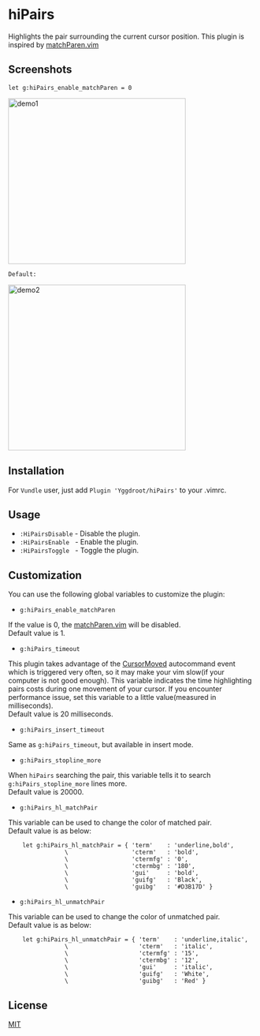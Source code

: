 **hiPairs**
===========

Highlights the pair surrounding the current cursor position.
This plugin is inspired by [matchParen.vim]

Screenshots
-----------
    let g:hiPairs_enable_matchParen = 0

<img src="https://github.com/Yggdroot/hiPairs/blob/master/hiPairs_demo/demo1.gif" width="360" height="336" alt="demo1" />

    Default:

<img src="https://github.com/Yggdroot/hiPairs/blob/master/hiPairs_demo/demo2.gif" width="360" height="336" alt="demo2" />

Installation
------------

For `Vundle` user, just add `Plugin 'Yggdroot/hiPairs'` to your .vimrc.

Usage
-----

 - `:HiPairsDisable` - Disable the plugin.
 - `:HiPairsEnable` &nbsp;&nbsp;- Enable the plugin.
 - `:HiPairsToggle` &nbsp;&nbsp;- Toggle the plugin.

Customization
-------------

You can use the following global variables to customize the plugin:

 - `g:hiPairs_enable_matchParen`

 If the value is 0, the [matchParen.vim] will be disabled.
 </br>Default value is 1.

 - `g:hiPairs_timeout`

 This plugin takes advantage of the [CursorMoved] autocommand event which is triggered very often,
 so it may make your vim slow(if your computer is not good enough). This variable indicates the
 time highlighting pairs costs during one movement of your cursor. If you encounter performance
 issue, set this variable to a little value(measured in milliseconds).
 </br>Default value is 20 milliseconds.

 - `g:hiPairs_insert_timeout`

 Same as `g:hiPairs_timeout`, but available in insert mode.


 - `g:hiPairs_stopline_more`

 When `hiPairs` searching the pair, this variable tells it to search `g:hiPairs_stopline_more` lines more.
 </br>Default value is 20000.

 - `g:hiPairs_hl_matchPair`

 This variable can be used to change the color of matched pair.
 </br>Default value is as below:

        let g:hiPairs_hl_matchPair = { 'term'    : 'underline,bold',
                    \                  'cterm'   : 'bold',
                    \                  'ctermfg' : '0',
                    \                  'ctermbg' : '180',
                    \                  'gui'     : 'bold',
                    \                  'guifg'   : 'Black',
                    \                  'guibg'   : '#D3B17D' }

 - `g:hiPairs_hl_unmatchPair`

 This variable can be used to change the color of unmatched pair.
 </br>Default value is as below:

        let g:hiPairs_hl_unmatchPair = { 'term'    : 'underline,italic',
                    \                    'cterm'   : 'italic',
                    \                    'ctermfg' : '15',
                    \                    'ctermbg' : '12',
                    \                    'gui'     : 'italic',
                    \                    'guifg'   : 'White',
                    \                    'guibg'   : 'Red' }

License
-------

 [MIT](LICENSE)


 [matchParen.vim]: http://vimdoc.sourceforge.net/htmldoc/pi_paren.html
 [CursorMoved]: http://vimdoc.sourceforge.net/htmldoc/autocmd.html#CursorMoved
